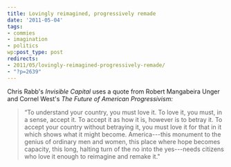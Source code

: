 ```yaml
---
title: Lovingly reimagined, progressively remade
date: '2011-05-04'
tags:
- commies
- imagination
- politics
wp:post_type: post
redirects:
- 2011/05/lovingly-reimagined-progressively-remade/
- "?p=2639"
---
```


Chris Rabb's _Invisible Capital_ uses a quote from Robert Mangabeira Unger and Cornel West's _The Future of American Progressivism:_

> “To understand your country, you must love it. To love it, you must, in a sense, accept it. To accept it as how it is, however is to betray it. To accept your country without betraying it, you must love it for that in it which shows what it might become. America---this monument to the genius of ordinary men and women, this place where hope becomes capacity, this long, halting turn of the no into the yes---needs citizens who love it enough to reimagine and remake it."
